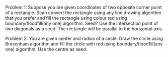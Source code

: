 Problem 1: Suppose you are given coordinates of two opposite corner point of a rectangle. Scan convert the rectangle using any line drawing algorithm that you prefer and fill the rectangle using colour red using boundary/floodfill(any one) algorithm. Seed? Use the intersection point of two diagonals as a seed. The rectangle will be parallal to the horizontal axis.

Problem 2: You are given center and radius of a circle. Draw the circle using Bresenham algorithm and fill the circle with red using boundary/floodfill(any one) algorithm. Use the centre as seed.